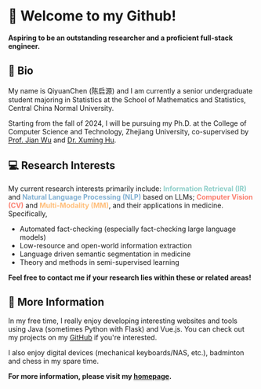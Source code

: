 # 👋 Welcome to my Github!

**Aspiring to be an outstanding researcher and a proficient full-stack engineer.**

## 📄 Bio

My name is QiyuanChen (陈启源) and I am currently a senior undergraduate student majoring in Statistics at the School of Mathematics and Statistics, Central China Normal University. 

Starting from the fall of 2024, I will be pursuing my Ph.D. at the College of Computer Science and Technology, Zhejiang University, co-supervised by [Prof. Jian Wu](https://person.zju.edu.cn/0004274) and [Dr. Xuming Hu](https://xuminghu.github.io/).

## 💻 Research Interests

My current research interests primarily include: **<span style="color:#8ECFC9">Information Retrieval (IR)</span>** and **<span style="color:#82B0D2">Natural Language Processing (NLP)</span>** based on LLMs; **<span style="color:#FA7F6F">Computer Vision (CV)</span>** and **<span style="color:#FFBE7A">Multi-Modality (MM)</span>**, and their applications in medicine. Specifically,

* Automated fact-checking (especially fact-checking large language models)
* Low-resource and open-world information extraction
* Language driven semantic segmentation in medicine
* Theory and methods in semi-supervised learning

**Feel free to contact me if your research lies within these or related areas!**

## 🏸 More Information

In my free time, I really enjoy developing interesting websites and tools using Java (sometimes Python with Flask) and Vue.js. You can check out my projects on my [GitHub](https://github.com/qiyuan-chen) if you're interested. 

I also enjoy digital devices (mechanical keyboards/NAS, etc.), badminton and chess in my spare time. 


**For more information, please visit my [homepage](https://qiyuan-chen.github.io/).**
